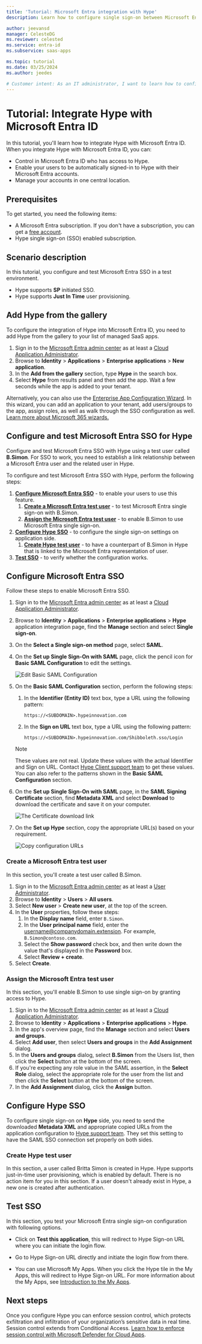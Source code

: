 ```yaml
---
title: 'Tutorial: Microsoft Entra integration with Hype'
description: Learn how to configure single sign-on between Microsoft Entra ID and Hype.

author: jeevansd
manager: CelesteDG
ms.reviewer: celested
ms.service: entra-id
ms.subservice: saas-apps

ms.topic: tutorial
ms.date: 03/25/2024
ms.author: jeedes

# Customer intent: As an IT administrator, I want to learn how to configure single sign-on between Microsoft Entra ID and Hype so that I can control who has access to Hype, enable automatic sign-in with Microsoft Entra accounts, and manage my accounts in one central location.
---
```


# Tutorial: Integrate Hype with Microsoft Entra ID

In this tutorial, you'll learn how to integrate Hype with Microsoft Entra ID. When you integrate Hype with Microsoft Entra ID, you can:

* Control in Microsoft Entra ID who has access to Hype.
* Enable your users to be automatically signed-in to Hype with their Microsoft Entra accounts.
* Manage your accounts in one central location.

## Prerequisites

To get started, you need the following items:

* A Microsoft Entra subscription. If you don't have a subscription, you can get a [free account](https://azure.microsoft.com/free/).
* Hype single sign-on (SSO) enabled subscription.

## Scenario description

In this tutorial, you configure and test Microsoft Entra SSO in a test environment.

* Hype supports **SP** initiated SSO.
* Hype supports **Just In Time** user provisioning.

## Add Hype from the gallery

To configure the integration of Hype into Microsoft Entra ID, you need to add Hype from the gallery to your list of managed SaaS apps.

1. Sign in to the [Microsoft Entra admin center](https://entra.microsoft.com) as at least a [Cloud Application Administrator](~/identity/role-based-access-control/permissions-reference.md#cloud-application-administrator).
1. Browse to **Identity** > **Applications** > **Enterprise applications** > **New application**.
1. In the **Add from the gallery** section, type **Hype** in the search box.
1. Select **Hype** from results panel and then add the app. Wait a few seconds while the app is added to your tenant.

 Alternatively, you can also use the [Enterprise App Configuration Wizard](https://portal.office.com/AdminPortal/home?Q=Docs#/azureadappintegration). In this wizard, you can add an application to your tenant, add users/groups to the app, assign roles, as well as walk through the SSO configuration as well. [Learn more about Microsoft 365 wizards.](/microsoft-365/admin/misc/azure-ad-setup-guides)

<a name='configure-and-test-azure-ad-sso-for-hype'></a>

## Configure and test Microsoft Entra SSO for Hype

Configure and test Microsoft Entra SSO with Hype using a test user called **B.Simon**. For SSO to work, you need to establish a link relationship between a Microsoft Entra user and the related user in Hype.

To configure and test Microsoft Entra SSO with Hype, perform the following steps:

1. **[Configure Microsoft Entra SSO](#configure-azure-ad-sso)** - to enable your users to use this feature.
    1. **[Create a Microsoft Entra test user](#create-an-azure-ad-test-user)** - to test Microsoft Entra single sign-on with B.Simon.
    1. **[Assign the Microsoft Entra test user](#assign-the-azure-ad-test-user)** - to enable B.Simon to use Microsoft Entra single sign-on.
1. **[Configure Hype SSO](#configure-hype-sso)** - to configure the single sign-on settings on application side.
    1. **[Create Hype test user](#create-hype-test-user)** - to have a counterpart of B.Simon in Hype that is linked to the Microsoft Entra representation of user.
1. **[Test SSO](#test-sso)** - to verify whether the configuration works.

<a name='configure-azure-ad-sso'></a>

## Configure Microsoft Entra SSO

Follow these steps to enable Microsoft Entra SSO.

1. Sign in to the [Microsoft Entra admin center](https://entra.microsoft.com) as at least a [Cloud Application Administrator](~/identity/role-based-access-control/permissions-reference.md#cloud-application-administrator).
1. Browse to **Identity** > **Applications** > **Enterprise applications** > **Hype** application integration page, find the **Manage** section and select **Single sign-on**.
1. On the **Select a Single sign-on method** page, select **SAML**.
1. On the **Set up Single Sign-On with SAML** page, click the pencil icon for **Basic SAML Configuration** to edit the settings.

   ![Edit Basic SAML Configuration](common/edit-urls.png)

1. On the **Basic SAML Configuration** section, perform the following steps:

   1. In the **Identifier (Entity ID)** text box, type a URL using the following pattern:
    
      `https://<SUBDOMAIN>.hypeinnovation.com`

   1. In the **Sign on URL** text box, type a URL using the following pattern:
    
      `https://<SUBDOMAIN>.hypeinnovation.com/Shibboleth.sso/Login`

	> [!NOTE]
	> These values are not real. Update these values with the actual Identifier and Sign on URL. Contact [Hype Client support team](mailto:itsupport@hype.de) to get these values. You can also refer to the patterns shown in the **Basic SAML Configuration** section.

1. On the **Set up Single Sign-On with SAML** page, in the **SAML Signing Certificate** section,  find **Metadata XML** and select **Download** to download the certificate and save it on your computer.

	![The Certificate download link](common/metadataxml.png)

1. On the **Set up Hype** section, copy the appropriate URL(s) based on your requirement.

	![Copy configuration URLs](common/copy-configuration-urls.png)

<a name='create-an-azure-ad-test-user'></a>

### Create a Microsoft Entra test user

In this section, you'll create a test user called B.Simon.

1. Sign in to the [Microsoft Entra admin center](https://entra.microsoft.com) as at least a [User Administrator](~/identity/role-based-access-control/permissions-reference.md#user-administrator).
1. Browse to **Identity** > **Users** > **All users**.
1. Select **New user** > **Create new user**, at the top of the screen.
1. In the **User** properties, follow these steps:
   1. In the **Display name** field, enter `B.Simon`.  
   1. In the **User principal name** field, enter the username@companydomain.extension. For example, `B.Simon@contoso.com`.
   1. Select the **Show password** check box, and then write down the value that's displayed in the **Password** box.
   1. Select **Review + create**.
1. Select **Create**.

<a name='assign-the-azure-ad-test-user'></a>

### Assign the Microsoft Entra test user

In this section, you'll enable B.Simon to use single sign-on by granting access to Hype.

1. Sign in to the [Microsoft Entra admin center](https://entra.microsoft.com) as at least a [Cloud Application Administrator](~/identity/role-based-access-control/permissions-reference.md#cloud-application-administrator).
1. Browse to **Identity** > **Applications** > **Enterprise applications** > **Hype**.
1. In the app's overview page, find the **Manage** section and select **Users and groups**.
1. Select **Add user**, then select **Users and groups** in the **Add Assignment** dialog.
1. In the **Users and groups** dialog, select **B.Simon** from the Users list, then click the **Select** button at the bottom of the screen.
1. If you're expecting any role value in the SAML assertion, in the **Select Role** dialog, select the appropriate role for the user from the list and then click the **Select** button at the bottom of the screen.
1. In the **Add Assignment** dialog, click the **Assign** button.

## Configure Hype SSO

To configure single sign-on on **Hype** side, you need to send the downloaded **Metadata XML** and appropriate copied URLs from the application configuration to [Hype support team](mailto:itsupport@hype.de). They set this setting to have the SAML SSO connection set properly on both sides.

### Create Hype test user

In this section, a user called Britta Simon is created in Hype. Hype supports just-in-time user provisioning, which is enabled by default. There is no action item for you in this section. If a user doesn't already exist in Hype, a new one is created after authentication.

## Test SSO

In this section, you test your Microsoft Entra single sign-on configuration with following options. 

* Click on **Test this application**, this will redirect to Hype Sign-on URL where you can initiate the login flow. 

* Go to Hype Sign-on URL directly and initiate the login flow from there.

* You can use Microsoft My Apps. When you click the Hype tile in the My Apps, this will redirect to Hype Sign-on URL. For more information about the My Apps, see [Introduction to the My Apps](https://support.microsoft.com/account-billing/sign-in-and-start-apps-from-the-my-apps-portal-2f3b1bae-0e5a-4a86-a33e-876fbd2a4510).

## Next steps

Once you configure Hype you can enforce session control, which protects exfiltration and infiltration of your organization’s sensitive data in real time. Session control extends from Conditional Access. [Learn how to enforce session control with Microsoft Defender for Cloud Apps](/cloud-app-security/proxy-deployment-aad).
